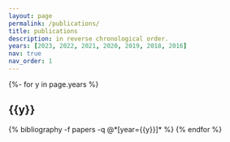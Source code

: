 ```yaml
---
layout: page
permalink: /publications/
title: publications
description: in reverse chronological order.
years: [2023, 2022, 2021, 2020, 2019, 2018, 2016]
nav: true
nav_order: 1
---
```

<!-- _pages/publications.md -->
<div class="publications">

{%- for y in page.years %}
  <h2 class="year">{{y}}</h2>
  {% bibliography -f papers -q @*[year={{y}}]* %}
{% endfor %}

</div>
